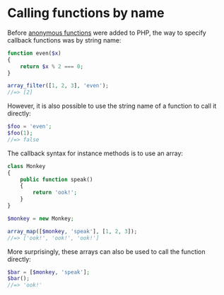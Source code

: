 # Calling functions by name

Before [anonymous functions](http://php.net/manual/en/functions.anonymous.php)
were added to PHP, the way to specify callback functions was by string name:

```php
function even($x)
{
    return $x % 2 === 0;
}

array_filter([1, 2, 3], 'even');
//=> [2]
```

However, it is also possible to use the string name of a function to call it
directly:

```php
$foo = 'even';
$foo(1);
//=> false
```

The callback syntax for instance methods is to use an array:

```php
class Monkey
{
    public function speak()
    {
        return 'ook!';
    }
}

$monkey = new Monkey;

array_map([$monkey, 'speak'], [1, 2, 3]);
//=> ['ook!', 'ook!', 'ook!']
```

More surprisingly, these arrays can also be used to call the function
directly:

```php
$bar = [$monkey, 'speak'];
$bar();
//=> 'ook!'
```

